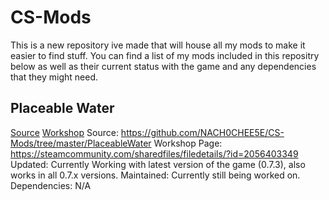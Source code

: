 # CS-Mods
This is a new repository ive made that will house all my mods to make it easier to find stuff.
You can find a list of my mods included in this repositry below as well as their current status with the game and any dependencies that they might need.

## Placeable Water
[Source](https://github.com/NACH0CHEE5E/CS-Mods/tree/master/PlaceableWater)
[Workshop](https://steamcommunity.com/sharedfiles/filedetails/?id=2056403349)
Source: https://github.com/NACH0CHEE5E/CS-Mods/tree/master/PlaceableWater
Workshop Page: https://steamcommunity.com/sharedfiles/filedetails/?id=2056403349
Updated: Currently Working with latest version of the game (0.7.3), also works in all 0.7.x versions.
Maintained: Currently still being worked on.
Dependencies: N/A
